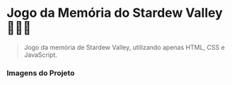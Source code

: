 # Jogo da Memória do Stardew Valley 🤎✨🐔
> Jogo da memória de Stardew Valley, utilizando apenas HTML, CSS e JavaScript.
### Imagens do Projeto
